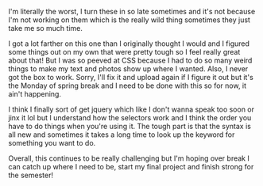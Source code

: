 I'm literally the worst, I turn these in so late sometimes and it's not because I'm not working on them which is the really wild thing sometimes they just take me so much time.

I got a lot farther on this one than I originally thought I would and I figured some things out on my own that were pretty tough so I feel really great about that! But I was so peeved at CSS because I had to do so many weird things to make my text and photos show up where I wanted. Also, I never got the box to work. Sorry, I'll fix it and upload again if I figure it out but it's the Monday of spring break and I need to be done with this so for now, it ain't happening.

I think I finally sort of get jquery which like I don't wanna speak too soon or jinx it lol but I understand how the selectors work and I think the order you have to do things when you're using it. The tough part is that the syntax is all new and sometimes it takes a long time to look up the keyword for something you want to do.

Overall, this continues to be really challenging but I'm hoping over break I can catch up where I need to be, start my final project and finish strong for the semester!
